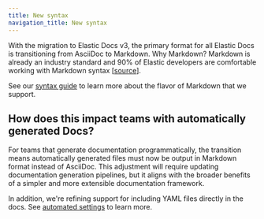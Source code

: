 ```yaml
---
title: New syntax
navigation_title: New syntax
---
```


With the migration to Elastic Docs v3, the primary format for all Elastic Docs is transitioning from AsciiDoc to Markdown. Why Markdown? Markdown is already an industry standard and 90% of Elastic developers are comfortable working with Markdown syntax [[source](https://docs.google.com/presentation/d/1morhFX4tyVB0A2f1_fnySzeJvPYf0kXGjVVYU_lVRys/edit#slide=id.g13b75c8f1f3_0_463)].

See our [syntax guide](../syntax/index.md) to learn more about the flavor of Markdown that we support.

## How does this impact teams with automatically generated Docs?

For teams that generate documentation programmatically, the transition means automatically generated files must now be output in Markdown format instead of AsciiDoc. This adjustment will require updating documentation generation pipelines, but it aligns with the broader benefits of a simpler and more extensible documentation framework.

In addition, we're refining support for including YAML files directly in the docs. See [automated settings](../syntax/automated_settings.md) to learn more.